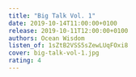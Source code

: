 ```yaml
---
title: "Big Talk Vol. 1"
date: 2019-10-14T11:00:00+0100
release: 2019-10-11T12:00:00+0100
authors: Ocean Wisdom
listen_of: 1sZtB2VSS5sZewLUqFOxi8
cover: big-talk-vol-1.jpg
rating: 4
---
```

